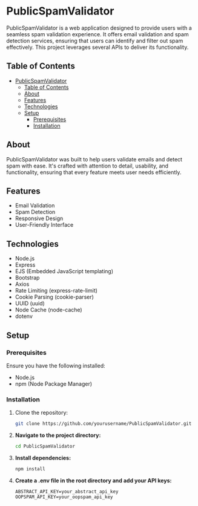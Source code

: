 # PublicSpamValidator

PublicSpamValidator is a web application designed to provide users with a seamless spam validation experience. It offers email validation and spam detection services, ensuring that users can identify and filter out spam effectively. This project leverages several APIs to deliver its functionality.

## Table of Contents

- [PublicSpamValidator](#publicspamvalidator)
  - [Table of Contents](#table-of-contents)
  - [About](#about)
  - [Features](#features)
  - [Technologies](#technologies)
  - [Setup](#setup)
    - [Prerequisites](#prerequisites)
    - [Installation](#installation)

## About

PublicSpamValidator was built to help users validate emails and detect spam with ease. It's crafted with attention to detail, usability, and functionality, ensuring that every feature meets user needs efficiently.

## Features

- Email Validation
- Spam Detection
- Responsive Design
- User-Friendly Interface

## Technologies

- Node.js
- Express
- EJS (Embedded JavaScript templating)
- Bootstrap
- Axios
- Rate Limiting (express-rate-limit)
- Cookie Parsing (cookie-parser)
- UUID (uuid)
- Node Cache (node-cache)
- dotenv

## Setup

### Prerequisites

Ensure you have the following installed:

- Node.js
- npm (Node Package Manager)

### Installation

1. Clone the repository:

   ```sh
   git clone https://github.com/yourusername/PublicSpamValidator.git

   ```

2. **Navigate to the project directory:**

   ```sh
   cd PublicSpamValidator

   ```

3. **Install dependencies:**

   ```sh
   npm install

   ```

4. **Create a .env file in the root directory and add your API keys:**
   ```Plaintext
   ABSTRACT_API_KEY=your_abstract_api_key
   OOPSPAM_API_KEY=your_oopspam_api_key
